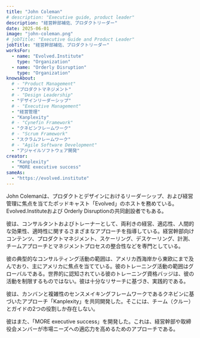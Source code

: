 ```yaml
---
title: "John Coleman"
# description: "Executive guide, product leader"
description: "経営幹部補佐、プロダクトリーダー"
date: 2025-06-01
image: "john-coleman.png"
# jobTitle: "Executive Guide and Product Leader"
jobTitle: "経営幹部補佐、プロダクトリーダー"
worksFor:
  - name: "Evolved.Institute"
    type: "Organization"
  - name: "Orderly Disruption"
    type: "Organization"
knowsAbout:
  # - "Product Management"
  - "プロダクトマネジメント"
  # - "Design Leadership"
  - "デザインリーダーシップ"
  # - "Executive Management"
  - "経営管理"
  - "Kanplexity"
  # - "Cynefin Framework"
  - "クネビンフレームワーク"
  # - "Scrum Framework"
  - "スクラムフレームワーク"
  # - "Agile Software Development"
  - "アジャイルソフトウェア開発"
creator:
  - "Kanplexity"
  - "MORE executive success"
sameAs:
  - "https://evolved.institute"
---
```


John Colemanは、プロダクトとデザインにおけるリーダーシップ、および経営管理に焦点を当てたポッドキャスト「Evolved」のホストを務めている。Evolved.Instituteおよび Orderly Disruptionの共同創設者でもある。
<!-- John Coleman hosts the Evolved podcast, focusing on product and design leadership, as well as executive management. He is a co-founder of Evolved.Institute and Orderly Disruption. -->
<!-- 英語と日本語を反転させないと一覧に表示できる行が減るのでこうしている -->

<!-- He is a consultant and trainer on several approaches that address ambidexterity, adaptiveness, humane effectiveness, and timeliness. He specializes in executive content, product management, scaling, descaling, measurement, and coherence between team approach and management processes. -->

彼は、コンサルタントおよびトレーナーとして、両利きの経営、適応性、人間的な効果性、適時性に関するさまざまなアプローチを指導している。経営幹部向けコンテンツ、プロダクトマネジメント、スケーリング、デスケーリング、計測、チームアプローチとマネジメントプロセスの整合性などを専門としている。

<!-- His typical consulting footprint spans from the West Coast of the USA to Eastern Europe, with a primary focus on the USA. His training footprint is global. His globally recognized training badges do not restrict John’s work. He is well-researched and pragmatic. -->
彼の典型的なコンサルティング活動の範囲は、アメリカ西海岸から東欧にまで及んでおり、主にアメリカに焦点を当てている。彼のトレーニング活動の範囲はグローバルである。世界的に認知されている彼のトレーニング資格バッジは、彼の活動を制限するものではない。彼は十分なリサーチに基づき、実践的である。

<!-- He co-created Kanplexity, an approach based on Kanban and Cynefin, the complexity sense-making framework; it has only two roles: team/crew and guide. -->
彼は、カンバンと複雑性のセンスメイキングフレームワークであるクネビンに基づいたアプローチ「Kanplexity」を共同開発した。そこには、チーム（クルー）とガイドの2つの役割しか存在しない。

<!-- He also created MORE executive success, an approach for executives and company board members to improve adaptiveness to market needs. -->
彼はまた、「MORE executive success」を開発した。これは、経営幹部や取締役会メンバーが市場ニーズへの適応力を高めるためのアプローチである。
